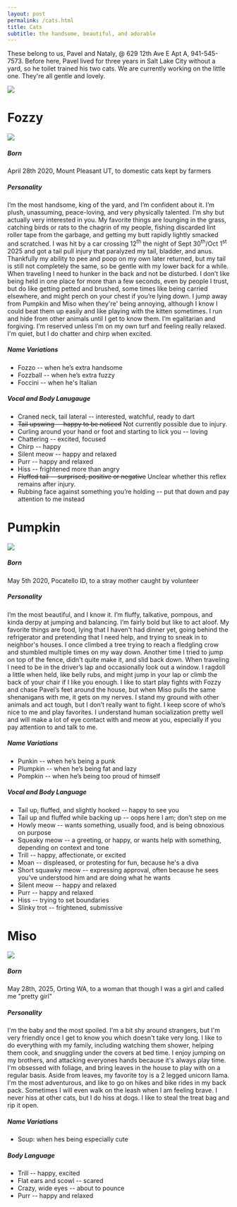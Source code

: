 ```yaml
---
layout: post
permalink: /cats.html
title: Cats
subtitle: the handsome, beautiful, and adorable
---
```


These belong to us, Pavel and Nataly, @ 629 12th Ave E Apt A, 941-545-7573. Before here, Pavel lived for three years in Salt Lake City without a yard, so he toilet trained his two cats. We are currently working on the little one. They're all gentle and lovely.

<img src="/assets/cats.jpg"/>

# Fozzy
<img src="/assets/fozzy.jpg"/>

##### Born
April 28th 2020, Mount Pleasant UT, to domestic cats kept by farmers

##### Personality
I’m the most handsome, king of the yard, and I’m confident about it. I’m plush, unassuming, peace-loving, and very physically talented. I’m shy but actually very interested in you. My favorite things are lounging in the grass, catching birds or rats to the chagrin of my people, fishing discarded lint roller tape from the garbage, and getting my butt rapidly lightly smacked and scratched. I was hit by a car crossing 12<sup>th</sup> the night of Sept 30<sup>th</sup>/Oct 1<sup>st</sup> 2025 and got a tail pull injury that paralyzed my tail, bladder, and anus. Thankfully my ability to pee and poop on my own later returned, but my tail is still not completely the same, so be gentle with my lower back for a while. When traveling I need to hunker in the back and not be disturbed. I don’t like being held in one place for more than a few seconds, even by people I trust, but do like getting petted and brushed, some times like being carried elsewhere, and might perch on your chest if you’re lying down. I jump away from Pumpkin and Miso when they're' being annoying, although I know I could beat them up easily and like playing with the kitten sometimes. I run and hide from other animals until I get to know them. I’m egalitarian and forgiving. I’m reserved unless I’m on my own turf and feeling really relaxed. I'm quiet, but I do chatter and chirp when excited.

##### Name Variations
- Fozzo -- when he’s extra handsome
- Fozzball -- when he’s extra fuzzy
- Foccini -- when he's Italian

##### Vocal and Body Lanugauge
- Craned neck, tail lateral -- interested, watchful, ready to dart
- <div><s>Tail upswing -- happy to be noticed</s> Not currently possible due to injury.</div>
- Curling around your hand or foot and starting to lick you -- loving
- Chattering -- excited, focused
- Chirp -- happy
- Silent meow -- happy and relaxed
- Purr -- happy and relaxed
- Hiss -- frightened more than angry
- <div><s>Fluffed tail -- surprised, positive or negative</s> Unclear whether this reflex remains after injury.</div>
- Rubbing face against something you’re holding -- put that down and pay attention to me instead

# Pumpkin
<img src="/assets/pumpkin.jpg"/> 

##### Born
May 5th 2020, Pocatello ID, to a stray mother caught by volunteer

##### Personality
I’m the most beautiful, and I know it. I’m fluffy, talkative, pompous, and kinda derpy at jumping and balancing. I’m fairly bold but like to act aloof. My favorite things are food, lying that I haven't had dinner yet, going behind the refrigerator and pretending that I need help, and trying to sneak in to neighbor's houses. I once climbed a tree trying to reach a fledgling crow and stumbled multiple times on my way down. Another time I tried to jump on top of the fence, didn't quite make it, and slid back down. When traveling I need to be in the driver’s lap and occasionally look out a window. I ragdoll a little when held, like belly rubs, and might jump in your lap or climb the back of your chair if I like you enough. I like to start play fights with Fozzy and chase Pavel’s feet around the house, but when Miso pulls the same shenanigans with me, it gets on my nerves. I stand my ground with other animals and act tough, but I don’t really want to fight. I keep score of who’s nice to me and play favorites. I understand human socialization pretty well and will make a lot of eye contact with and meow at you, especially if you pay attention to and talk to me.

##### Name Variations
- Punkin -- when he’s being a punk
- Plumpkin -- when he’s being fat and lazy
- Pompkin -- when he’s being too proud of himself

##### Vocal and Body Language
- Tail up, fluffed, and slightly hooked -- happy to see you
- Tail up and fluffed while backing up -- oops here I am; don’t step on me
- Howly meow -- wants something, usually food, and is being obnoxious on purpose
- Squeaky meow -- a greeting, or happy, or wants help with something, depending on context and tone
- Trill -- happy, affectionate, or excited
- Moan -- displeased, or protesting for fun, because he's a diva
- Short squawky meow -- expressing approval, often because he sees you’ve understood him and are doing what he wants
- Silent meow -- happy and relaxed
- Purr -- happy and relaxed
- Hiss -- trying to set boundaries
- Slinky trot -- frightened, submissive

# Miso
<img src="/assets/miso.jpg"/>

##### Born
May 28th, 2025, Orting WA, to a woman that though I was a girl and called me "pretty girl" 

##### Personality
I'm the baby and the most spoiled. I'm a bit shy around strangers, but I'm very friendly once I get to know you which doesn't take very long. I like to do everything with my family, including watching them shower, helping them cook, and snuggling under the covers at bed time. I enjoy jumping on my brothers, and attacking everyones hands because it's always play time.  I'm obsessed with foliage, and bring leaves in the house to play with on a regular basis. Aside from leaves, my favorite toy is a 2 legged unicorn llama. I'm the most adventurous, and like to go on hikes and bike rides in my back pack. Sometimes I will even walk on the leash when I am feeling brave. I never hiss at other cats, but I do hiss at dogs. I like to steal the treat bag and rip it open.

##### Name Variations
- Soup: when hes being especially cute 

##### Body Language
- Trill -- happy, excited
- Flat ears and scowl -- scared
- Crazy, wide eyes -- about to pounce
- Purr -- happy and relaxed

